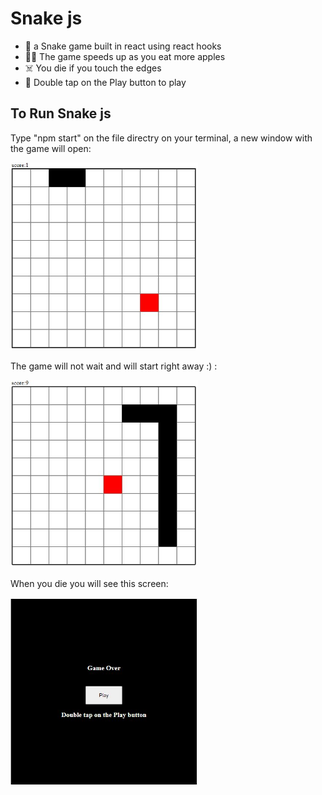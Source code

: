 # Snake js
- 🐍 a Snake game built in react using react hooks
- 🏃‍♂️ The game speeds up as you eat more apples
- ☠️ You die if you touch the edges
- 🔳 Double tap on the Play button to play

## To Run Snake js
Type "npm start" on the file directry on your terminal, a new window with the game will open:

<img src="preview images/snake_1.JPG" width="300" height="300"/>

The game will not wait and will start right away :) :

<img src="preview images/snake_2.JPG" width="300" height="300"/>

When you die you will see this screen:

<img src="preview images/snake_3.JPG" width="300" height="300"/>
